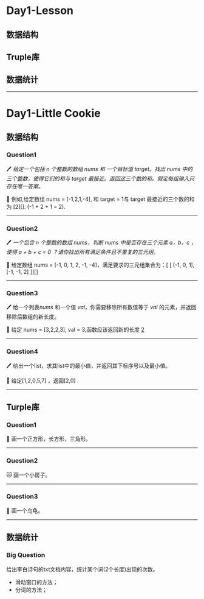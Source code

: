 # Day1-Lesson

## 数据结构

## Truple库

## 数据统计

---

# Day1-Little Cookie

## 数据结构

### Question1

:pen: *给定一个包括 n 个整数的数组 nums 和 一个目标值 target。找出 nums 中的三个整数，使得它们的和与 target 最接近。返回这三个数的和。假定每组输入只存在唯一答案。*

:apple: 例如,给定数组 nums = [-1,2,1,-4], 和 target = 1与 target 最接近的三个数的和为 [2][]. (-1 + 2 + 1 = 2).





---

### Question2

:pen: *一个包含 n 个整数的数组 nums，判断 nums 中是否存在三个元素 a，b，c ，使得 a + b + c = 0 ？请你找出所有满足条件且不重复的三元组。*

:apple: 给定数组 nums = [-1, 0, 1, 2, -1, -4]，满足要求的三元组集合为：[ [ [-1, 0, 1], [-1, -1, 2]  ]][]





---

### Question3

:pen: 给一个列表*nums* 和一个值 *val*，你需要移除所有数值等于 *val* 的元素，并返回移除后数组的新长度。

:apple: 给定 nums = [3,2,2,3], val = 3,函数应该返回新的长度 [2](ff)







---

### Question4

:pen: 给出一个list，求其list中的最小值，并返回其下标序号以及最小值。

:apple: 给定[1,2,0,5,7] ，返回[2,0]





---

## Turple库

### Question1

:monkey: 画一个正方形，长方形，三角形。



---

### Question2

:cat: 画一个小房子。



---

### Question3

:pig: 画一个乌龟。

---

## 数据统计

### Big Question

给出李白诗句的txt文档内容，统计某个词(2个长度)出现的次数。

- 滑动窗口的方法；
- 分词的方法；
